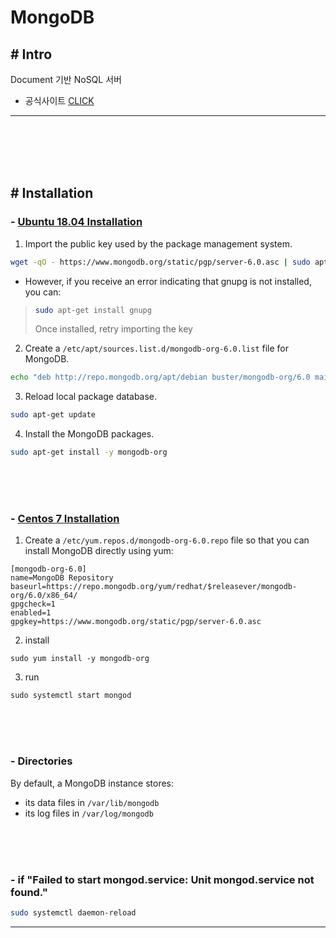 # MongoDB 

## # Intro

Document 기반 NoSQL 서버

 - 공식사이트 [CLICK](https://www.mongodb.com/)

<hr><br><br><br><br>

## # Installation
###  - [Ubuntu 18.04 Installation](https://www.mongodb.com/docs/manual/tutorial/install-mongodb-on-debian/)

1. Import the public key used by the package management system.

```sh
wget -qO - https://www.mongodb.org/static/pgp/server-6.0.asc | sudo apt-key add -
```

 - However, if you receive an error indicating that gnupg is not installed, you can:

> ```sh
> sudo apt-get install gnupg
> ```
>
> Once installed, retry importing the key

2. Create a `/etc/apt/sources.list.d/mongodb-org-6.0.list` file for MongoDB.

```sh
echo "deb http://repo.mongodb.org/apt/debian buster/mongodb-org/6.0 main" | sudo tee /etc/apt/sources.list.d/mongodb-org-6.0.list
```

3. Reload local package database.

```sh
sudo apt-get update
```

4. Install the MongoDB packages.

```sh
sudo apt-get install -y mongodb-org
```

<br><br><br>

###  - [Centos 7 Installation](https://www.mongodb.com/docs/manual/tutorial/install-mongodb-on-red-hat/)

1. Create a `/etc/yum.repos.d/mongodb-org-6.0.repo` file so that you can install MongoDB directly using yum:

```
[mongodb-org-6.0]
name=MongoDB Repository
baseurl=https://repo.mongodb.org/yum/redhat/$releasever/mongodb-org/6.0/x86_64/
gpgcheck=1
enabled=1
gpgkey=https://www.mongodb.org/static/pgp/server-6.0.asc
```

2. install

```
sudo yum install -y mongodb-org
```

3. run

```
sudo systemctl start mongod
```

<br><br><br>

### - Directories

By default, a MongoDB instance stores:
 - its data files in `/var/lib/mongodb`
 - its log files in `/var/log/mongodb`

<br><br><br>

### - if "Failed to start mongod.service: Unit mongod.service not found." 

```sh
sudo systemctl daemon-reload
```

<hr><br><br><br><br>